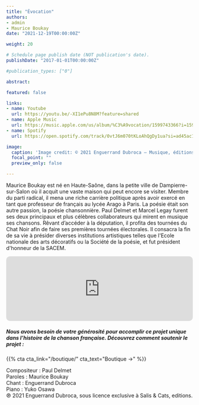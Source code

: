 ```yaml
---
title: "Évocation"
authors:
- admin
- Maurice Boukay
date: "2021-12-19T00:00:00Z"

weight: 20

# Schedule page publish date (NOT publication's date).
publishDate: "2017-01-01T00:00:00Z"

#publication_types: ["0"]

abstract: 

featured: false

links:
- name: Youtube
  url: https://youtu.be/-XI1ePu8N8M?feature=shared
- name: Apple Music
  url: https://music.apple.com/us/album/%C3%A9vocation/1599743366?i=1599743715
- name: Spotify
  url: https://open.spotify.com/track/0vtJ6m070tKLoAhQgDy1ua?si=ad45ac1f1d38493f

image:
  caption: 'Image credit: © 2021 Enguerrand Dubroca – Musique, éditions Bergeret / Collection Lequy http://fantaisiesbergeret.free.fr'
  focal_point: ""
  preview_only: false

---
```


Maurice Boukay est né en Haute-Saône, dans la petite ville de Dampierre-sur-Salon où il acquit une vaste maison qui peut encore se visiter. Membre du parti radical, il mena une riche carrière politique après avoir exercé en tant que professeur de français au lycée Arago à Paris. La poésie était son autre passion, la poésie chansonnière. Paul Delmet et Marcel Legay furent ses deux principaux et plus célèbres collaborateurs qui mirent en musique ses chansons. Rêvant d’accéder à la députation, il profita des tournées du Chat Noir afin de faire ses premières tournées électorales. Il consacra la fin de sa vie à présider diverses institutions artistiques telles que l'Ecole nationale des arts décoratifs ou la Société de la poésie, et fut président d'honneur de la SACEM.


<iframe allow="autoplay *; encrypted-media *; fullscreen *; clipboard-write" frameborder="0" height="175" style="width:100%;max-width:720px;overflow:hidden;border-radius:10px;" sandbox="allow-forms allow-popups allow-same-origin allow-scripts allow-storage-access-by-user-activation allow-top-navigation-by-user-activation" src="https://embed.music.apple.com/us/album/%C3%A9vocation/1599743366?i=1599743715"></iframe>

##### Nous avons besoin de votre générosité pour accomplir ce projet unique dans l’histoire de la chanson française. Découvrez comment soutenir le projet :
{{% cta cta_link="/boutique/" cta_text="Boutique →" %}}

<p>Compositeur : Paul Delmet <br>
Paroles : Maurice Boukay<br>
Chant : Enguerrand Dubroca<br>
Piano : Yuko Osawa<br>
℗ 2021 Enguerrand Dubroca, sous licence exclusive à Salis & Cats, editions.</p>


